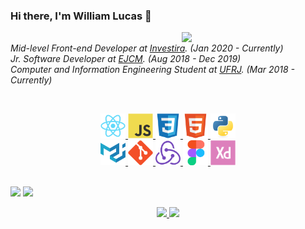 ### Hi there, I'm William Lucas 👋
<img align='right' src="https://c.tenor.com/2uyENRmiUt0AAAAC/coding.gif" width="230">
<p><em>
</br>Mid-level Front-end Developer at <a href="https://investira.com.br/">Investira</a>. (Jan 2020 - Currently)
</br>Jr. Software Developer at <a href="https://ejcm.com.br/">EJCM</a>. (Aug 2018 - Dec 2019)
</br>Computer and Information Engineering Student at <a href="https://ufrj.br/en/">UFRJ</a>. (Mar 2018 - Currently)
</em></p><br>
<p align="center">
  <a href="https://reactjs.org/" target="_blank">
    <img src="https://raw.githubusercontent.com/devicons/devicon/master/icons/react/react-original.svg" alt="react" width="40" height="40"/>
  </a>

  <a href="https://developer.mozilla.org/pt-BR/docs/Web/JavaScript" target="_blank">
    <img src="https://raw.githubusercontent.com/devicons/devicon/master/icons/javascript/javascript-original.svg" alt="js" width="40" height="40"/>
  </a>
  <a href="https://developer.mozilla.org/pt-BR/docs/Web/CSS" target="_blank">
    <img src="https://raw.githubusercontent.com/devicons/devicon/master/icons/css3/css3-original.svg" alt="css3" width="40" height="40"/>
  </a>
  <a href="https://developer.mozilla.org/pt-BR/docs/Web/HTML" target="_blank">
    <img src="https://raw.githubusercontent.com/devicons/devicon/master/icons/html5/html5-original.svg" alt="html" width="40" height="40"/>
  </a>
    <a href="https://www.python.org" target="_blank">
    <img src="https://raw.githubusercontent.com/devicons/devicon/master/icons/python/python-original.svg" alt="python" width="40" height="40"/>
  </a>
  <br>
  <a href="https://mui.com/" target="_blank">
    <img src="https://raw.githubusercontent.com/devicons/devicon/master/icons/materialui/materialui-original.svg" alt="mui" width="40" height="40"/>
  </a>
  <a href="https://git-scm.com" target="_blank">
    <img src="https://raw.githubusercontent.com/devicons/devicon/master/icons/git/git-original.svg" alt="git" width="40" height="40"/>
  </a>  
  <a href="https://redux.js.org/" target="_blank">
    <img src="https://raw.githubusercontent.com/devicons/devicon/master/icons/redux/redux-original.svg" alt="redux" width="40" height="40"/>
  </a>
  <a href="https://www.figma.com/" target="_blank">
    <img src="https://raw.githubusercontent.com/devicons/devicon/master/icons/figma/figma-original.svg" alt="figma" width="40" height="40"/>
  </a>
  <a href="https://www.adobe.com/br/products/xd.html" target="_blank">
    <img src="https://raw.githubusercontent.com/devicons/devicon/master/icons/xd/xd-plain.svg" alt="xd" width="40" height="40"/>
  </a>
</p>

<p align="left">
  <br>
    <img src="https://github-readme-stats.vercel.app/api?username=willlucas1512&theme=dracula&bg_color=0D1117&title_color=3DDC84&icon_color=3DDC84&show_icons=true&hide_border=true" />
    <img src="https://github-readme-stats.vercel.app/api/top-langs/?username=willlucas1512&theme=dracula&bg_color=0D1117&title_color=3DDC84&layout=compact&hide=jupyter notebook,php,vhdl,tsql,inform 7&hide_border=true&langs_count=8" />
  <br>
</p>

<p align="center">
  <a href="https://www.linkedin.com/in/williamlucas1512/">
    <img src="https://img.shields.io/badge/LinkedIn-0077B5?style=for-the-badge&logo=linkedin&logoColor=white"/>
  </a>
  <a href="https://github.com/willlucas1512">
    <img src="https://img.shields.io/badge/GitHub-100000?style=for-the-badge&logo=github&logoColor=white"/>
  </a>
</p>
